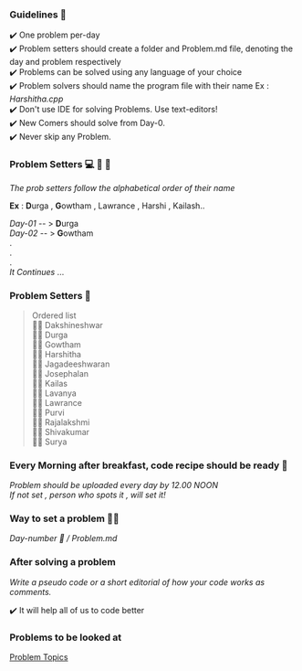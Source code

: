 ### Guidelines 🎌 <br>

:heavy_check_mark: One problem per-day <br>
:heavy_check_mark: Problem setters should create a folder and Problem.md file, denoting the day and problem respectively <br>
:heavy_check_mark: Problems can be solved using any language of your choice <br>
:heavy_check_mark: Problem solvers should name the program file with their name Ex : *Harshitha.cpp* <br>
:heavy_check_mark: Don't use IDE for solving Problems. Use text-editors! <br>
:heavy_check_mark: New Comers should solve from Day-0.<br>
:heavy_check_mark: Never skip any Problem.


### Problem Setters 💻 👩 👨

_The prob setters follow the alphabetical order of their name_ <br>

**Ex** : **D**urga , **G**owtham , Lawrance , Harshi , Kailash.. <br>

_Day-01_ -- > **D**urga <br>
_Day-02_ -- > **G**owtham <br>
. <br>
. <br>
. <br>
_It Continues_ ... <br>

### Problem Setters 👋

> Ordered list <br>
> :man_student: Dakshineshwar <br>
> :woman_student: Durga <br>
> :man_student: Gowtham <br>
> :woman_student: Harshitha <br>
> :man_student: Jagadeeshwaran <br>
> :man_student: Josephalan <br>
> :man_student: Kailas <br>
> :woman_student: Lavanya <br>
> :man_student: Lawrance <br>
> :woman_student: Purvi <br>
> :woman_student: Rajalakshmi <br>
> :man_student: Shivakumar <br>
> :man_student: Surya <br>

### Every Morning after breakfast, code recipe should be ready 🍔 <br>

_Problem should be uploaded every day by 12.00 NOON_ <br>
_If not set , person who spots it , will set it!_

### Way to set a problem 🥜🥜

_Day-number 📆 / Problem.md_

### After solving a problem <br>

_Write a pseudo code or a short editorial of how your code works as comments._

:heavy_check_mark: It will help all of us to code better

### Problems to be looked at <br>

[Problem Topics](https://www.geeksforgeeks.org/must-do-coding-questions-for-product-based-companies/?ref=ghb#Math)

